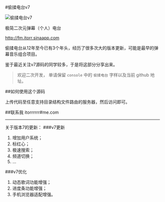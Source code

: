 #偷揉电台v7

![偷揉电台v7](http://ww4.sinaimg.cn/large/a15b4afegw1ese0jetsgkg20qh0k5jst)

极简二次元弹幕（个人）电台

http://fm.itorr.sinaapp.com

偷揉电台从12年至今已有3个年头，经历了很多次大的版本更新，可能是最早的弹幕音乐组合项目。

鉴于最近关注v7源码的同学较多，于是将这部分分享出来。

> 欢迎二次开发，
> 单请保留  `console`  中的 `偷揉电台` 字样以及当前 github 地址。


##如何使用这个源码

上传代码至任意支持目录结构文件路由的服务器，然后访问即可。

##联系我
itorrrrrr#me.com

_________________________

关于版本7的更新：
###v7更新

 1. 增加用户系统；
 2. 标红心；
 3. 极速搜索；
 4. 频道切换； 
 5. …

###v7优化
 1. 动态歌词功能增强；
 2. 进度条功能增强；
 3. 手机浏览器适配增强。
 